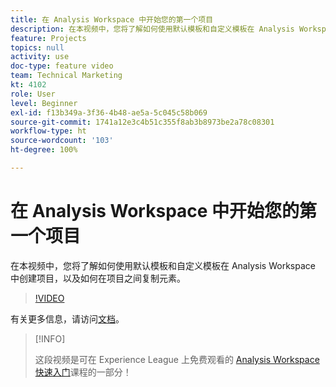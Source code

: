 ```yaml
---
title: 在 Analysis Workspace 中开始您的第一个项目
description: 在本视频中，您将了解如何使用默认模板和自定义模板在 Analysis Workspace 中创建项目，以及如何在项目之间复制元素。
feature: Projects
topics: null
activity: use
doc-type: feature video
team: Technical Marketing
kt: 4102
role: User
level: Beginner
exl-id: f13b349a-3f36-4b48-ae5a-5c045c58b069
source-git-commit: 1741a12e3c4b51c355f8ab3b8973be2a78c08301
workflow-type: ht
source-wordcount: '103'
ht-degree: 100%

---
```


# 在 Analysis Workspace 中开始您的第一个项目

在本视频中，您将了解如何使用默认模板和自定义模板在 Analysis Workspace 中创建项目，以及如何在项目之间复制元素。

>[!VIDEO](https://video.tv.adobe.com/v/30368/?quality=12)

有关更多信息，请访问[文档](https://experienceleague.adobe.com/docs/analytics/analyze/analysis-workspace/build-workspace-project/freeform-overview.html)。

>[!INFO]
>
> 这段视频是可在 Experience League 上免费观看的 [Analysis Workspace 快速入门](https://experienceleague.adobe.com/?recommended=Analytics-U-1-2020.1.workspace)课程的一部分！
